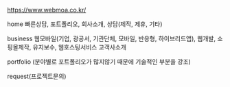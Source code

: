 https://www.webmoa.co.kr/

home 
빠른상담, 포트폴리오, 회사소개, 상담(제작, 제휴, 기타)

business 
웹모바일(기업, 광공서, 기관단체, 모바일, 반응형, 하이브리드앱), 웹개발, 쇼핑몰제작, 유지보수, 웹호스팅서비스
고객사소개

portfolio
(분야별로 포트폴리오가 많지않기 때문에 기술적인 부분을 강조)

request(프로젝트문의)
